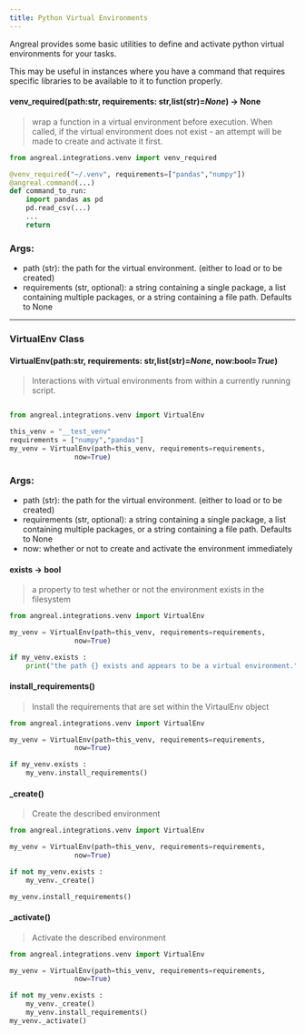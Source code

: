 ```yaml
---
title: Python Virtual Environments
---
```


Angreal provides some basic utilities to define and activate python virtual environments for your tasks. 

This may be useful in instances where you have a command that requires specific libraries to be available to it to function properly.


#### venv_required(**path**:str, **requirements**: str,list(str)=*None*) -> None
> wrap a function in a virtual environment before execution. When called, if the virtual environment does not exist - an attempt will be made to create and activate it first. 

```python
from angreal.integrations.venv import venv_required

@venv_required("~/.venv", requirements=["pandas","numpy"])
@angreal.command(...)
def command_to_run:
    import pandas as pd
    pd.read_csv(...)
    ...
    return
```
### Args:
- path (str): the path for the virtual environment. (either to load or to be created)
- requirements (str, optional): a string containing a single package, a list containing multiple packages, or a string containing a file path. Defaults to None

--- 

### VirtualEnv Class


#### VirtualEnv(**path**:str, **requirements**: str,list(str)=*None*, **now**:bool=*True*)
> Interactions with virtual environments from within a currently running script.

```python

from angreal.integrations.venv import VirtualEnv

this_venv = "__test_venv"
requirements = ["numpy","pandas"]
my_venv = VirtualEnv(path=this_venv, requirements=requirements,
                now=True)
```
### Args:
- path (str): the path for the virtual environment. (either to load or to be created)
- requirements (str, optional): a string containing a single package, a list containing multiple packages, or a string containing a file path. Defaults to None
- now: whether or not to create and activate the environment immediately

#### exists -> bool 
> a property to test whether or not the environment exists in the filesystem
```python
from angreal.integrations.venv import VirtualEnv

my_venv = VirtualEnv(path=this_venv, requirements=requirements,
                now=True)

if my_venv.exists :
    print("the path {} exists and appears to be a virtual environment.", my_venv.path)
``` 

#### install_requirements()
> Install the requirements that are set within the VirtaulEnv object

```python
from angreal.integrations.venv import VirtualEnv

my_venv = VirtualEnv(path=this_venv, requirements=requirements,
                now=True)

if my_venv.exists :
    my_venv.install_requirements()
```

#### _create()
> Create the described environment

```python
from angreal.integrations.venv import VirtualEnv

my_venv = VirtualEnv(path=this_venv, requirements=requirements,
                now=True)

if not my_venv.exists :
    my_venv._create()

my_venv.install_requirements()

```


#### _activate()
> Activate the described environment

```python 
from angreal.integrations.venv import VirtualEnv

my_venv = VirtualEnv(path=this_venv, requirements=requirements,
                now=True)

if not my_venv.exists :
    my_venv._create()
    my_venv.install_requirements()
my_venv._activate()
```
